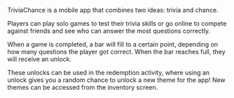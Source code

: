 TriviaChance is a mobile app that combines two ideas: trivia and chance.

Players can play solo games to test their trivia skills or go online to compete against friends and see who can answer the most questions correctly.

When a game is completed, a bar will fill to a certain point, depending on how many questions the player got correct. When the bar reaches full, they will receive an unlock.

These unlocks can be used in the redemption activity, where using an unlock gives you a random chance to unlock a new theme for the app! New themes can be accessed from the inventory screen.
